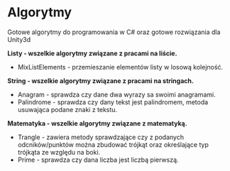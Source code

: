 # Algorytmy
Gotowe algorytmy do programowania w C# oraz gotowe rozwiązania dla Unity3d

**Listy - wszelkie algorytmy związane z pracami na liście.**
<ul>
<li> MixListElements - przemieszanie elementów listy w losową kolejność. </li>
</ul>

**String - wszelkie algorytmy związane z pracami na stringach.**
<ul>
<li> Anagram - sprawdza czy dane dwa wyrazy sa swoimi anagramami. </li>
<li> Palindrome - sprawdza czy dany tekst jest palindromem, metoda usuwająca podane znaki z tekstu. </li>
</ul>

**Matematyka - wszelkie algorytmy związane z matematyką.**
<ul>
<li> Trangle - zawiera metody sprawdzające czy z podanych odcników/punktów można zbudować trójkąt oraz określające typ trójkąta ze względu na boki. </li>
<li> Prime - sprawdza czy dana liczba jest liczbą pierwszą. </li>
</ul>
